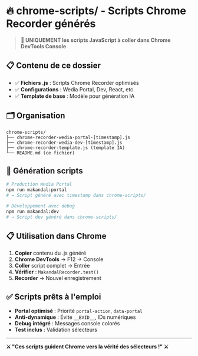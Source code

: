 # 🔥 chrome-scripts/ - Scripts Chrome Recorder générés

> **🎯 UNIQUEMENT les scripts JavaScript à coller dans Chrome DevTools Console**

## 📋 Contenu de ce dossier
- ✅ **Fichiers .js** : Scripts Chrome Recorder optimisés
- ✅ **Configurations** : Wedia Portal, Dev, React, etc.
- ✅ **Template de base** : Modèle pour génération IA

## 🗂️ Organisation
```
chrome-scripts/
├── chrome-recorder-wedia-portal-[timestamp].js
├── chrome-recorder-wedia-dev-[timestamp].js
├── chrome-recorder-template.js (template IA)
└── README.md (ce fichier)
```

## 🚀 Génération scripts
```bash
# Production Wedia Portal
npm run makandal:portal
# → Script généré avec timestamp dans chrome-scripts/

# Développement avec debug  
npm run makandal:dev
# → Script dev généré dans chrome-scripts/
```

## 📋 Utilisation dans Chrome
1. **Copier** contenu du .js généré
2. **Chrome DevTools** → F12 → Console
3. **Coller** script complet → Entrée
4. **Vérifier** : `MakandalRecorder.test()`
5. **Recorder** → Nouvel enregistrement

## ✅ Scripts prêts à l'emploi
- **Portal optimisé** : Priorité `portal-action`, `data-portal`
- **Anti-dynamique** : Évite `__BVID__`, IDs numériques
- **Debug intégré** : Messages console colorés
- **Test inclus** : Validation sélecteurs

---
**⚔️ "Ces scripts guident Chrome vers la vérité des sélecteurs !" ⚔️**
